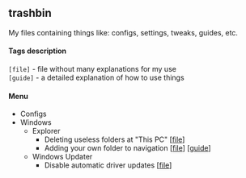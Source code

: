 ## trashbin
My files containing things like: configs, settings, tweaks, guides, etc.

#### Tags description
`[file]` - file without many explanations for my use<br/>
`[guide]` - a detailed explanation of how to use things

#### Menu
* Configs
* Windows
    * Explorer
        * Deleting useless folders at "This PC" [[file](<./windows 10/explorer/deletes-folders-from-this-pc.reg>)]
        * Adding your own folder to navigation [[file](<./windows 10/explorer/add-folder-in-navigation.reg>)] [[guide](<./blob/master/windows%2010/explorer/add-folder-in-navigation.md>)]
    * Windows Updater
        * Disable automatic driver updates [[file](<./windows 10/explorer/disable-automatic-driver updates.reg>)]
